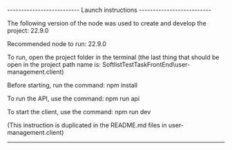-------------------------- Launch instructions --------------------------

The following version of the node was used to create and develop the project: 22.9.0

Recommended node to run: 22.9.0

To run, open the project folder in the terminal (the last thing that should be open in the project path name is: SoftlistTestTaskFrontEnd\user-management.client)

Before starting, run the command: npm install

To run the API, use the command: npm run api

To start the client, use the command: npm run dev

(This instruction is duplicated in the README.md files in user-management.client)

-------------------------------------------------------------------------

